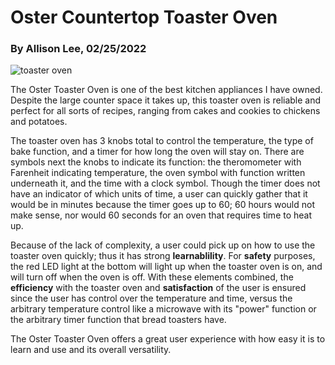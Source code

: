 # Oster Countertop Toaster Oven
### By Allison Lee, 02/25/2022

![toaster oven](https://raw.githubusercontent.com/UsabilityEngineering/ux-portfolio-anlee/master/assets/toaster_oven.jpg)

The Oster Toaster Oven is one of the best kitchen appliances I have owned. Despite the large counter space it takes up, this toaster oven is reliable and perfect for all sorts of recipes, ranging from cakes and cookies to chickens and potatoes. 

The toaster oven has 3 knobs total to control the temperature, the type of bake function, and a timer for how long the oven will stay on. There are symbols next the knobs to indicate its function: the theromometer with Farenheit indicating temperature, the oven symbol with function written underneath it, and the time with a clock symbol. Though the timer does not have an indicator of which units of time, a user can quickly gather that it would be in minutes because the timer goes up to 60; 60 hours would not make sense, nor would 60 seconds for an oven that requires time to heat up. 

Because of the lack of complexity, a user could pick up on how to use the toaster oven quickly; thus it has strong **learnablility**. For **safety** purposes, the red LED light at the bottom will light up when the toaster oven is on, and will turn off when the oven is off. With these elements combined, the **efficiency** with the toaster oven and **satisfaction** of the user is ensured since the user has control over the temperature and time, versus the arbitrary temperature control like a microwave with its "power" function or the arbitrary timer function that bread toasters have. 

The Oster Toaster Oven offers a great user experience with how easy it is to learn and use and its overall versatility. 
 
